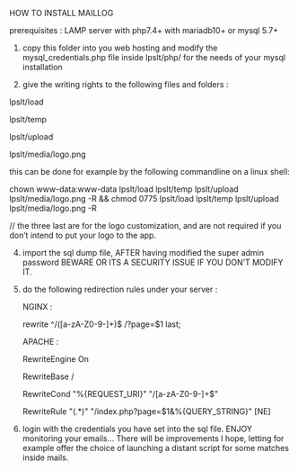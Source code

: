 HOW TO INSTALL MAILLOG

prerequisites : LAMP server with php7.4+ with mariadb10+ or mysql 5.7+

1. copy this folder into you web hosting and modify the mysql_credentials.php file inside lpslt/php/ for the needs of your mysql installation

2. give the writing rights to the following files and folders :

lpslt/load

lpslt/temp

lpslt/upload

lpslt/media/logo.png

this can be done for example by the following commandline on a linux shell:

chown www-data:www-data lpslt/load lpslt/temp lpslt/upload lpslt/media/logo.png -R && chmod 0775 lpslt/load lpslt/temp lpslt/upload lpslt/media/logo.png -R 

// the three last are for the logo customization, and are not required if you don’t intend to put your logo to the app.

4. import the sql dump file, AFTER having modified the super admin password BEWARE OR ITS A SECURITY ISSUE IF YOU DON’T MODIFY IT.

5. do the following redirection rules under your server :

   NGINX :

   rewrite ^/([a-zA-Z0-9-]+)$ /?page=$1 last;

   APACHE :

   RewriteEngine On

   RewriteBase /

   RewriteCond "%{REQUEST_URI}" "\/[a-zA-Z0-9-]+$" 

   RewriteRule "(.*)" "/index.php?page=$1&%{QUERY_STRING}" [NE]

7. login with the credentials you have set into the sql file.
ENJOY monitoring your emails…
There will be improvements I hope, letting for example offer the choice of launching a distant script for some matches inside mails.
